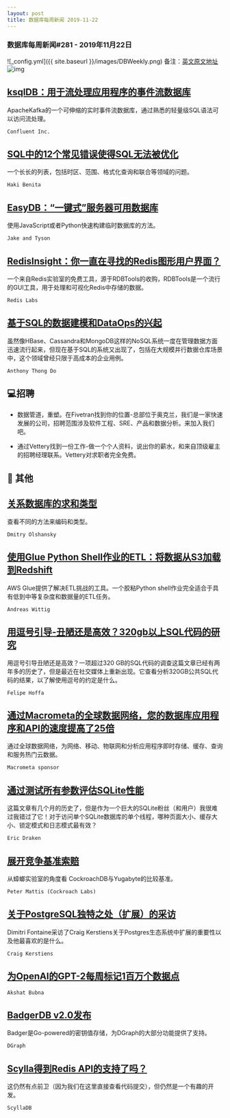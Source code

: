 ```yaml
---
layout: post
title: 数据库每周新闻 2019-11-22
---
```

### 数据库每周新闻#281 - 2019年11月22日
![_config.yml]({{ site.baseurl }}/images/DBWeekly.png)
备注：[英文原文地址](https://dbweekly.com/issues/281)
![img](https://res.cloudinary.com/cpress/image/upload/w_1280,e_sharpen:60/dp2xwu15d3kin5jaoog8.jpg)


## [ksqlDB：用于流处理应用程序的事件流数据库](https://dbweekly.com/link/80395/web)
ApacheKafka的一个可伸缩的实时事件流数据库，通过熟悉的轻量级SQL语法可以访问流处理。

`Confluent Inc.`


## [SQL中的12个常见错误使得SQL无法被优化](https://dbweekly.com/link/80397/web)
一个长长的列表，包括时区、范围、格式化查询和联合等领域的问题。

`Haki Benita`


## [EasyDB：“一键式”服务器可用数据库](https://dbweekly.com/link/80399/web)
使用JavaScript或者Python快速构建临时数据库的方法。

`Jake and Tyson`




## [RedisInsight：你一直在寻找的Redis图形用户界面？](https://dbweekly.com/link/80402/web)
一个来自Redis实验室的免费工具，源于RDBTools的收购，RDBTools是一个流行的GUI工具，用于处理和可视化Redis中存储的数据。

`Redis Labs`


## [基于SQL的数据建模和DataOps的兴起](https://dbweekly.com/link/80400/web)
虽然像HBase、Cassandra和MongoDB这样的NoSQL系统一度在管理数据方面迅速流行起来，但现在基于SQL的系统又出现了，包括在大规模并行数据仓库场景中，这个领域曾经只限于高成本的企业用例。

`Anthony Thong Do`

## 💻招聘


- 数据管道，重塑。在Fivetran找到你的位置-总部位于奥克兰，我们是一家快速发展的公司，招聘范围涉及软件工程、SRE、产品和数据分析。来加入我们吧。


- 通过Vettery找到一份工作-做一个个人资料，说出你的薪水，和来自顶级雇主的招聘经理联系。Vettery对求职者完全免费。
## 📒 其他


## [关系数据库的求和类型](https://dbweekly.com/link/80405/web)
查看不同的方法来编码和类型。

`Dmitry Olshansky`




## [使用Glue Python Shell作业的ETL：将数据从S3加载到Redshift](https://dbweekly.com/link/80406/web)
AWS Glue提供了解决ETL挑战的工具。一个胶粘Python shell作业完全适合于具有低到中等复杂度和数据量的ETL任务。

`Andreas Wittig`




## [用逗号引导-丑陋还是高效？320gb以上SQL代码的研究](https://dbweekly.com/link/80407/web)
用逗号引导丑陋还是高效？一项超过320 GB的SQL代码的调查这篇文章已经有两年多的历史了，但是最近在社交媒体上重新出现。它查看分析320GB公共SQL代码的结果，以了解使用逗号的约定是什么。

`Felipe Hoffa`




## [通过Macrometa的全球数据网络，您的数据库应用程序和API的速度提高了25倍](https://dbweekly.com/link/80408/web)
通过全球数据网络，为网络、移动、物联网和分析应用程序即时存储、缓存、查询和服务热门云数据。

`Macrometa sponsor`




## [通过测试所有参数评估SQLite性能](https://dbweekly.com/link/80409/web)
这篇文章有几个月的历史了，但是作为一个巨大的SQLite粉丝（和用户）我很难过我错过了它！对于访问单个SQLite数据库的单个线程，哪种页面大小、缓存大小、锁定模式和日志模式最有效？

`Eric Draken`




## [展开竞争基准索赔](https://dbweekly.com/link/80410/web)
从蟑螂实验室的角度看 CockroachDB与Yugabyte的比较基准。

`Peter Mattis (Cockroach Labs)`




## [关于PostgreSQL独特之处（扩展）的采访](https://dbweekly.com/link/80411/web)
Dimitri Fontaine采访了Craig Kerstiens关于Postgres生态系统中扩展的重要性以及他最喜欢的是什么。

`Craig Kerstiens`




## [为OpenAI的GPT-2每周标记1百万个数据点](https://dbweekly.com/link/80412/web)

`Akshat Bubna`




## [BadgerDB v2.0发布](https://dbweekly.com/link/80413/web)
Badger是Go-powered的密钥值存储，为DGraph的大部分功能提供了支持。

`DGraph`




## [Scylla得到Redis API的支持了吗？](https://dbweekly.com/link/80414/web)
这仍然有点前卫（因为我们在这里直接查看代码提交），但仍然是一个有趣的开发。

`ScyllaDB`


